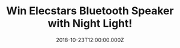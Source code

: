 ---
campaign-uuid: "c-409de47b-0348-4412-8233-6319dd8a0ec0"
type: "Preview"
category: "Technology"
date: "2018-10-23T12:00:00.000Z"
end-date: "2018-11-23T23:59:00.000Z"
disable-form: false
is_promoted: false
has_entry_page: true
title: "Win Elecstars Bluetooth Speaker with Night Light!"
competition-description: "<p>We have the perfect gift, birthday present, housewarming\
  \ item, ideal for reading, writing, studying, working, partying, entertainment decoration\
  \ for yourself, your family or friends! Yes, we are talking about Elecstars Bluetooth\
  \ Speaker with Night Light!</p>\r\n<p>Want to treat yourself? Enter below for a\
  \ chance to win!</p>"
hero-header: "Win Elecstars Bluetooth Speaker with Night Light!"
terms-confirmation: "N/A"
banner-img: "https://assets.expresslyapp.com/asset-d0dab9e2-1b90-4d02-bc79-ab726fe3098e.jpg"
logo-left-href: "https://club.expressly.io"
logo-left-image: "https://assets.expresslyapp.com/asset-8949bd2c-f6fc-423c-bc4d-70510fa14dbc.jpg"
logo-left-title: "Expressly Club"
bg-image-hero: "https://assets.expresslyapp.com/asset-907bd58d-92f9-46fe-8f59-e72bbe32f486.jpg"
bg-image-first: "https://assets.expresslyapp.com/asset-8202744e-434d-4f28-8f62-6b0369e366c2.jpg"
section1-content: "<p>Don’t stop listening your favourite tunes with this bluetooth\
  \ speaker, up to 10 hours of music play! Bluetooth Speaker + Touch Lamp + Alarm\
  \ Clock + MP3 Player - All in 1! Listening to audio books in the bedroom at night,\
  \ or playing music while cooking, this product will go everywhere with you, and\
  \ literally, brighten your everyday!</p>\r\n<p>Enter the form below for a chance\
  \ to win and it could be coming home to you! Good luck!</p>"
entry-title: "Win Elecstars Bluetooth Speaker with Night Light!"
entry-content: "Enter the draw to win Elecstars Bluetooth Speaker with Night Light\
  \ by completing the form below before 23:59 on 23th of November 2018."
has-winner: false
prize-description: "Elecstars Bluetooth Speaker with Night Light."
special-conditions: "Multiple entries are allowed up to one every day.\r\nThis competition\
  \ is also available on: https://aaa.nme.com/competitions/elecstars-bluetooth-speaker"
---